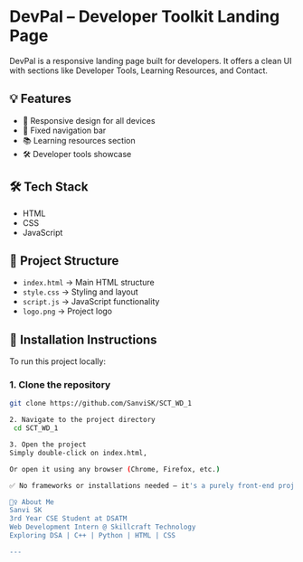 # DevPal – Developer Toolkit Landing Page

DevPal is a responsive landing page built for developers. It offers a clean UI with sections like Developer Tools, Learning Resources, and Contact.

## 💡 Features

- 🚀 Responsive design for all devices  
- 📌 Fixed navigation bar  
- 📚 Learning resources section  
- 🛠️ Developer tools showcase  

## 🛠️ Tech Stack

- HTML  
- CSS  
- JavaScript  

## 📁 Project Structure

- `index.html` → Main HTML structure  
- `style.css` → Styling and layout  
- `script.js` → JavaScript functionality  
- `logo.png` → Project logo  

## 🧩 Installation Instructions

To run this project locally:

### 1. Clone the repository
```bash
git clone https://github.com/SanviSK/SCT_WD_1

2. Navigate to the project directory
 cd SCT_WD_1

3. Open the project
Simply double-click on index.html,

Or open it using any browser (Chrome, Firefox, etc.)

✅ No frameworks or installations needed — it's a purely front-end project ready to go!

🙋‍♀️ About Me
Sanvi SK
3rd Year CSE Student at DSATM
Web Development Intern @ Skillcraft Technology
Exploring DSA | C++ | Python | HTML | CSS

---


